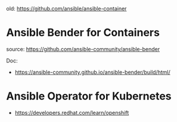 old: https://github.com/ansible/ansible-container

# Ansible Bender for Containers
source: https://github.com/ansible-community/ansible-bender

Doc:
- https://ansible-community.github.io/ansible-bender/build/html/

# Ansible Operator for Kubernetes
- https://developers.redhat.com/learn/openshift
